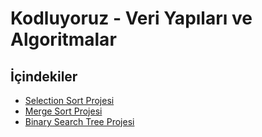 ﻿# Kodluyoruz - Veri Yapıları ve Algoritmalar
 
## İçindekiler
* [Selection Sort Projesi](SelectionSort.md)
* [Merge Sort Projesi](MergeSort.md)
* [Binary Search Tree Projesi](BinarySearchTree.md)
  
